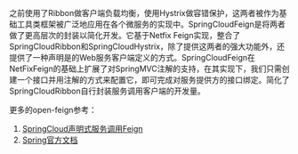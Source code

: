 之前使用了Ribbon做客户端负载均衡，使用Hystrix做容错保护，这两者被作为基础工具类框架被广泛地应用在各个微服务的实现中。SpringCloudFeign是将两者做了更高层次的封装以简化开发。它基于Netfix Feign实现，整合了SpringCloudRibbon和SpringCloudHystrix，除了提供这两者的强大功能外，还提供了一种声明是的Web服务客户端定义的方式。SpringCloudFeign在NetFixFeign的基础上扩展了对SpringMVC注解的支持，在其实现下，我们只需创建一个接口并用注解的方式来配置它，即可完成对服务提供方的接口绑定。简化了SpringCloudRibbon自行封装服务调用客户端的开发量。

更多的open-feign参考：
1. [SpringCloud声明式服务调用Feign](https://blog.csdn.net/wqh8522/article/details/79075907)
2. [Spring官方文档](https://cloud.spring.io/spring-cloud-static/spring-cloud-openfeign/2.0.2.RELEASE/single/spring-cloud-openfeign.html)

